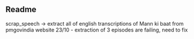## Readme
scrap_speech -> extract all of english transcriptions of Mann ki baat from pmgovindia website 
23/10 - extraction of 3 episodes are failing, need to fix